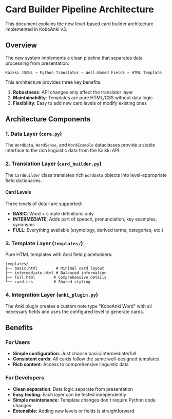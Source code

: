 # Card Builder Pipeline Architecture

This document explains the new level-based card builder architecture implemented in KoboAnki v3.

## Overview

The new system implements a clean pipeline that separates data processing from presentation:

```
Kaikki JSONL → Python Translator → Well-Named Fields → HTML Template
```

This architecture provides three key benefits:
1. **Robustness**: API changes only affect the translator layer
2. **Maintainability**: Templates are pure HTML/CSS without data logic  
3. **Flexibility**: Easy to add new card levels or modify existing ones

## Architecture Components

### 1. Data Layer (`core.py`)

The `WordData`, `WordSense`, and `WordExample` dataclasses provide a stable interface to the rich linguistic data from the Kaikki API.

### 2. Translation Layer (`card_builder.py`)

The `CardBuilder` class translates rich `WordData` objects into level-appropriate field dictionaries.

#### Card Levels

Three levels of detail are supported:

- **BASIC**: Word + simple definitions only
- **INTERMEDIATE**: Adds part of speech, pronunciation, key examples, synonyms  
- **FULL**: Everything available (etymology, derived terms, categories, etc.)

### 3. Template Layer (`templates/`)

Pure HTML templates with Anki field placeholders:

```
templates/
├── basic.html        # Minimal card layout
├── intermediate.html # Balanced information
├── full.html        # Comprehensive details
└── card.css         # Shared styling
```

### 4. Integration Layer (`anki_plugin.py`)

The Anki plugin creates a custom note type "KoboAnki Word" with all necessary fields and uses the configured level to generate cards.

## Benefits

### For Users
- **Simple configuration**: Just choose basic/intermediate/full
- **Consistent cards**: All cards follow the same well-designed templates
- **Rich content**: Access to comprehensive linguistic data

### For Developers  
- **Clean separation**: Data logic separate from presentation
- **Easy testing**: Each layer can be tested independently
- **Simple maintenance**: Template changes don't require Python code changes
- **Extensible**: Adding new levels or fields is straightforward
